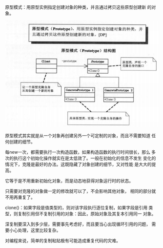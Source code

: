 原型模式：用原型实例指定创建对象的种类，并且通过拷贝这些原型创建新
的对象。

![原型模式](https://github.com/leihenqingze/fodder/blob/5a76096123c10f63929a361366991d6d921f27b9/demo-designpattern/bigtalk-designpattern/c09/prototype.png?raw=true)

原型模式其实就是从一个对象再创建另外一个可定制的对象，而且不需要知道
任何创建的细节。

每new一次，都需要执行一次构造函数，如果构造函数的执行时间很长，那么
多次的执行这个初始化操作就实在是太低效了。一般在初始化的信息不发生
变化的情况下，克隆是最好的办法。这既隐藏了对象创建的细节，又对性能
是大大的提高。

它等于是不用重新初始化对象，而是动态地获得对象运行时的状态。

只需要对克隆的对象做一定的修改就可以了，不会影响其他对象，
相同的部分就不用再重复了。

clone()：如果字段是值类型的，则对该字段执行逐位复制，如果字段是引用
类型，则复制引用但不复制引用的对象：因此，原始对象及其复本引用同一
对象。

深复制要深入到多少层，需要事先考虑好，而且要当心出现循环引用的问题，
需要小心处理，这里比较复杂。

对编程来说，简单的复制粘贴极有可能造成重复代码的灾难。